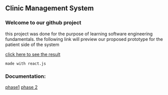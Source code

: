 ## Clinic Management System
### Welcome to our github project
this project was done for the purpose of learning software engineering fundamentals. the following link will preview our proposed prototype for the patient side of the system

[click here to see the result](https://manolyatam.github.io/swe-project/)

<code>made with react.js</code>

### Documentation: 
[phase1](https://docs.google.com/document/d/17pIO9qv_3ZMWw_p58bU5lpWoDEsuc9KDG6Smest3AeQ/edit?usp=sharing)
[phase 2](https://docs.google.com/document/d/1g8uYSNna5z2JzixtqhXLcg7ecOKpatA5ImALxujIfE4/edit?usp=sharing)

